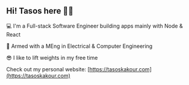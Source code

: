 ## Hi! Tasos here 👋🏻

💻 I'm a Full-stack Software Engineer building apps mainly with Node & React

📜 Armed with a MEng in Electrical & Computer Engineering

😎 I like to lift weights in my free time

Check out my personal website: [https://tasoskakour.com](https://tasoskakour.com)

